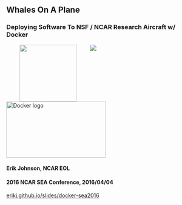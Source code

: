## Whales On A Plane

### Deploying Software To NSF / NCAR Research Aircraft w/ Docker

&nbsp;&nbsp;&nbsp;&nbsp;&nbsp;&nbsp;&nbsp;&nbsp;&nbsp;<img src='images/eollogo_transparent.png' height=150 width=150 style='vertical-align:top;'/>&nbsp;&nbsp;&nbsp;&nbsp;&nbsp;&nbsp;&nbsp;&nbsp;&nbsp;<img src='images/ncar-white.png' style='vertical-align:top;'/>&nbsp;&nbsp;&nbsp;
<img src='images/docker-logo.png' width=262 height=149 alt='Docker logo' style='vertical-align:top;'/>

#### Erik Johnson, NCAR EOL

#### 2016 NCAR SEA Conference, 2016/04/04

[erikj.github.io/slides/docker-sea2016](http://erikj.github.io/slides/docker-sea2016)
